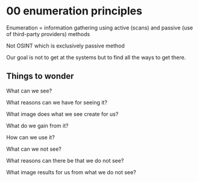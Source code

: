 # 00 enumeration principles

Enumeration = information gathering using active (scans) and passive (use of third-party providers) methods

Not OSINT which is exclusively passive method

Our goal is not to get at the systems but to find all the ways to get there.

## Things to wonder

What can we see?&#x20;

What reasons can we have for seeing it?&#x20;

What image does what we see create for us?&#x20;

What do we gain from it?&#x20;

How can we use it?&#x20;

What can we not see?&#x20;

What reasons can there be that we do not see?&#x20;

What image results for us from what we do not see?

